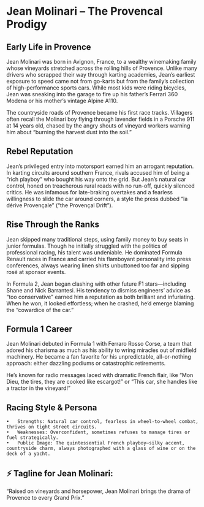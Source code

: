 # Jean Molinari – The Provencal Prodigy

## Early Life in Provence

Jean Molinari was born in Avignon, France, to a wealthy winemaking family whose vineyards stretched across the rolling hills of Provence. Unlike many drivers who scrapped their way through karting academies, Jean’s earliest exposure to speed came not from go-karts but from the family’s collection of high-performance sports cars. While most kids were riding bicycles, Jean was sneaking into the garage to fire up his father’s Ferrari 360 Modena or his mother’s vintage Alpine A110.

The countryside roads of Provence became his first race tracks. Villagers often recall the Molinari boy flying through lavender fields in a Porsche 911 at 14 years old, chased by the angry shouts of vineyard workers warning him about “burning the harvest dust into the soil.”

## Rebel Reputation

Jean’s privileged entry into motorsport earned him an arrogant reputation. In karting circuits around southern France, rivals accused him of being a “rich playboy” who bought his way onto the grid. But Jean’s natural car control, honed on treacherous rural roads with no run-off, quickly silenced critics. He was infamous for late-braking overtakes and a fearless willingness to slide the car around corners, a style the press dubbed “la dérive Provençale” (“the Provençal Drift”).

## Rise Through the Ranks

Jean skipped many traditional steps, using family money to buy seats in junior formulas. Though he initially struggled with the politics of professional racing, his talent was undeniable. He dominated Formula Renault races in France and carried his flamboyant personality into press conferences, always wearing linen shirts unbuttoned too far and sipping rosé at sponsor events.

In Formula 2, Jean began clashing with other future F1 stars—including Shane and Nick Barrantesi. His tendency to dismiss engineers’ advice as “too conservative” earned him a reputation as both brilliant and infuriating. When he won, it looked effortless; when he crashed, he’d emerge blaming the “cowardice of the car.”

## Formula 1 Career

Jean Molinari debuted in Formula 1 with Ferraro Rosso Corse, a team that adored his charisma as much as his ability to wring miracles out of midfield machinery. He became a fan favorite for his unpredictable, all-or-nothing approach: either dazzling podiums or catastrophic retirements.

He’s known for radio messages laced with dramatic French flair, like “Mon Dieu, the tires, they are cooked like escargot!” or “This car, she handles like a tractor in the vineyard!”

## Racing Style & Persona

	•	Strengths: Natural car control, fearless in wheel-to-wheel combat, thrives on tight street circuits.
	•	Weaknesses: Overconfident, sometimes refuses to manage tires or fuel strategically.
	•	Public Image: The quintessential French playboy—silky accent, countryside charm, always photographed with a glass of wine or on the deck of a yacht.

## ⚡ Tagline for Jean Molinari:
“Raised on vineyards and horsepower, Jean Molinari brings the drama of Provence to every Grand Prix.”
